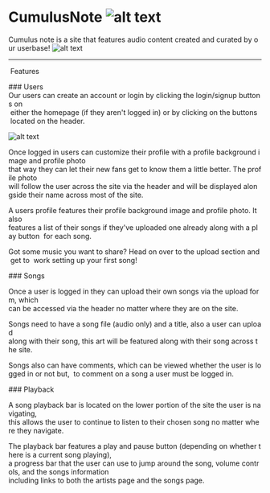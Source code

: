 [logo]: https://cdn2.iconfinder.com/data/icons/minimalism/512/soundcloud.png
# CumulusNote ![alt text][logo]

Cumulus note is a site that features audio content created and curated by our userbase!
![alt text](https://i.imgur.com/WETz7D0.jpg)

---

 Features

### Users
Our users can create an account or login by clicking the login/signup buttons on
 either the homepage (if they aren't logged in) or by clicking on the buttons 
 located on the header.

![alt text](http://g.recordit.co/6ds0NNMiaT.gif)


Once logged in users can customize their profile with a profile background image and profile photo
that way they can let their new fans get to know them a little better. The profile photo 
will follow the user across the site via the header and will be displayed alongside their name
across most of the site. 

A users profile features their profile background image and profile photo. It also
features a list of their songs if they've uploaded one already along with a play button 
for each song.

Got some music you want to share? Head on over to the upload section and get to 
work setting up your first song!

### Songs

Once a user is logged in they can upload their own songs via the upload form, which
can be accessed via the header no matter where they are on the site.

Songs need to have a song file (audio only) and a title, also a user can upload 
along with their song, this art will be featured along with their song across the site.

Songs also can have comments, which can be viewed whether the user is logged in or not but, 
to comment on a song a user must be logged in.

### Playback

A song playback bar is located on the lower portion of the site the user is navigating,
this allows the user to continue to listen to their chosen song no matter where they navigate.

The playback bar features a play and pause button (depending on whether there is a current song playing),
a progress bar that the user can use to jump around the song, volume controls, and the songs information
including links to both the artists page and the songs page.
